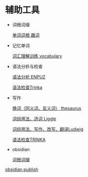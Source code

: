 # 辅助工具

-   词根词缀

    [单词词根 趣词](https://www.quword.com/root/search?wd=eternal "单词词根 趣词")
-   记忆单词

    [词汇理解训练 vocabulary](www.vocabulary.com "词汇理解训练 vocabulary")
-   语法分析与检查

    [语法分析 ENPUZ](http://enpuz.com "语法分析 ENPUZ")

    [语法检查Trinka](https://www.trinka.ai "语法检查Trinka")
-   写作

    [换词（同](https://www.thesaurus.com "换词（同")[义词、反义词](https://www.thesaurus.com "义词、反义词")[） thesaurus](https://www.thesaurus.com "） thesaurus")

    [词组用法、选词 Liggle](https://linggle.com/help/ "词组用法、选词 Liggle")

    [词组用法、写作、改写、翻译Ludwig](https://ludwig.guru "词组用法、写作、改写、翻译Ludwig")

    [语法检查TRINKA](https://cloud.trinka.ai "语法检查TRINKA")
-   obsidian

    [词根词缀](https://publish.obsidian.md/thesaurus/%E8%8B%B1%E8%AF%AD%E8%AF%8D%E4%B9%89%E5%88%86%E7%B1%BB%E6%95%B0%E6%8D%AE%E5%BA%93%EF%BC%88%E5%A4%A7%E5%AD%A6%E7%89%88%EF%BC%89/%E8%8B%B1%E8%AF%AD%E8%AF%8D%E6%A0%B9%E8%AF%8D%E7%BC%80%E5%88%86%E7%B1%BB%E6%95%B0%E6%8D%AE%E5%BA%93%EF%BC%88%E7%AC%AC%E4%B8%80%E9%83%A8%E5%88%86%EF%BC%89/00%E6%9C%AC%E5%BA%93%E5%9F%BA%E6%9C%AC%E4%BF%A1%E6%81%AF/%E8%8B%B1%E8%AF%AD%E8%AF%8D%E6%A0%B9%E8%AF%8D%E7%BC%80%E5%88%86%E7%B1%BB%E8%B5%84%E6%96%99%E5%BA%93+%C2%B7+%E4%B8%BB%E9%A1%B5%EF%BC%88%E8%A1%A8%E6%A0%BC%E7%89%88%EF%BC%89 "词根词缀")

[obsidian publish](https://publish.obsidian.md/thesaurus "obsidian publish")
